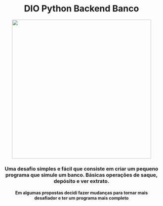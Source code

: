 
<div align="center" >
    <div class="purple"><h1>DIO Python Backend Banco</h1></div>
     

<img src="https://hermes.dio.me/tracks/648ef080-6c4b-4e54-bf72-34f62030f350.png" width="450px" >
    <h3>Uma desafio simples e fácil que consiste em criar um pequeno programa que simule um banco. Básicas operações de saque, depósito e ver extrato.</h3>
     <h4>Em algumas propostas decidi fazer mudanças para tornar mais desafiador e ter um programa mais completo</h4>
    
</div>



